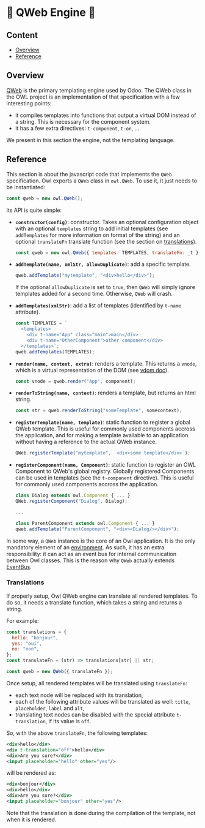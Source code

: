 # 🦉 QWeb Engine 🦉

## Content

- [Overview](#overview)
- [Reference](#reference)

## Overview

[QWeb](https://www.odoo.com/documentation/13.0/reference/qweb.html) is the primary
templating engine used by Odoo. The QWeb class in the OWL project is an
implementation of that specification with a few interesting points:

- it compiles templates into functions that output a virtual DOM instead of a
  string. This is necessary for the component system.
- it has a few extra directives: `t-component`, `t-on`, ...

We present in this section the engine, not the templating language.

## Reference

This section is about the javascript code that implements the `QWeb` specification.
Owl exports a `QWeb` class in `owl.QWeb`. To use it, it just needs to be
instantiated:

```js
const qweb = new owl.QWeb();
```

Its API is quite simple:

- **`constructor(config)`**: constructor. Takes an optional configuration object
  with an optional `templates` string to add initial
  templates (see `addTemplates` for more information on format of the string)
  and an optional `translateFn` translate function (see the section on
  [translations](#translations)).

  ```js
  const qweb = new owl.QWeb({ templates: TEMPLATES, translateFn: _t });
  ```

- **`addTemplate(name, xmlStr, allowDuplicate)`**: add a specific template.

  ```js
  qweb.addTemplate("mytemplate", "<div>hello</div>");
  ```

  If the optional `allowDuplicate` is set to `true`, then `QWeb` will simply
  ignore templates added for a second time. Otherwise, `QWeb` will crash.

- **`addTemplates(xmlStr)`**: add a list of templates (identified by `t-name`
  attribute).

  ```js
  const TEMPLATES = `
    <templates>
      <div t-name="App" class="main">main</div>
      <div t-name="OtherComponent">other component</div>
    </templates>`;
  qweb.addTemplates(TEMPLATES);
  ```

- **`render(name, context, extra)`**: renders a template. This returns a `vnode`,
  which is a virtual representation of the DOM (see [vdom doc](../miscellaneous/vdom.md)).

  ```js
  const vnode = qweb.render("App", component);
  ```

- **`renderToString(name, context)`**: renders a template, but returns an html
  string.

  ```js
  const str = qweb.renderToString("someTemplate", somecontext);
  ```

- **`registerTemplate(name, template)`**: static function to register a global
  QWeb template. This is useful for commonly used components accross the
  application, and for making a template available to an application without
  having a reference to the actual QWeb instance.

  ```js
  QWeb.registerTemplate("mytemplate", `<div>some template</div>`);
  ```

- **`registerComponent(name, Component)`**: static function to register an OWL Component
  to QWeb's global registry. Globally registered Components can be used in
  templates (see the `t-component` directive). This is useful for commonly used
  components accross the application.

  ```js
  class Dialog extends owl.Component { ... }
  QWeb.registerComponent("Dialog", Dialog);

  ...

  class ParentComponent extends owl.Component { ... }
  qweb.addTemplate("ParentComponent", "<div><Dialog/></div>");
  ```

In some way, a `QWeb` instance is the core of an Owl application. It is the only
mandatory element of an [environment](environment.md). As such, it
has an extra responsibility: it can act as an event bus for internal communication
between Owl classes. This is the reason why `QWeb` actually extends [EventBus](event_bus.md).

### Translations

If properly setup, Owl QWeb engine can translate all rendered templates. To do
so, it needs a translate function, which takes a string and returns a string.

For example:

```js
const translations = {
  hello: "bonjour",
  yes: "oui",
  no: "non",
};
const translateFn = (str) => translations[str] || str;

const qweb = new QWeb({ translateFn });
```

Once setup, all rendered templates will be translated using `translateFn`:

- each text node will be replaced with its translation,
- each of the following attribute values will be translated as well: `title`,
  `placeholder`, `label` and `alt`,
- translating text nodes can be disabled with the special attribute `t-translation`,
  if its value is `off`.

So, with the above `translateFn`, the following templates:

```xml
<div>hello</div>
<div t-translation="off">hello</div>
<div>Are you sure?</div>
<input placeholder="hello" other="yes"/>
```

will be rendered as:

```xml
<div>bonjour</div>
<div>hello</div>
<div>Are you sure?</div>
<input placeholder="bonjour" other="yes"/>
```

Note that the translation is done during the compilation of the template, not
when it is rendered.
